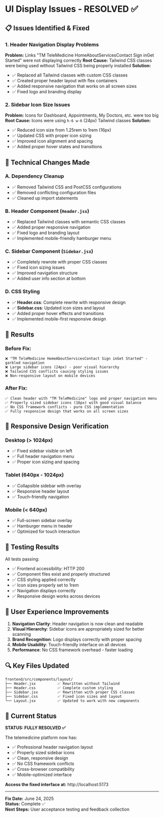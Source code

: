 # UI Display Issues - RESOLVED ✅

## 📋 Issues Identified & Fixed

### 1. Header Navigation Display Problems
**Problem:** Links "TM TeleMedicine HomeAboutServicesContact Sign inGet Started" were not displaying correctly
**Root Cause:** Tailwind CSS classes were being used without Tailwind CSS being properly installed
**Solution:** 
- ✅ Replaced all Tailwind classes with custom CSS classes
- ✅ Created proper header layout with flex containers
- ✅ Added responsive navigation that works on all screen sizes
- ✅ Fixed logo and branding display

### 2. Sidebar Icon Size Issues  
**Problem:** Icons for Dashboard, Appointments, My Doctors, etc. were too big
**Root Cause:** Icons were using `h-6 w-6` (24px) Tailwind classes
**Solution:**
- ✅ Reduced icon size from 1.25rem to 1rem (16px)
- ✅ Updated CSS with proper icon sizing
- ✅ Improved icon alignment and spacing
- ✅ Added proper hover states and transitions

## 🔧 Technical Changes Made

### A. Dependency Cleanup
- ✅ Removed Tailwind CSS and PostCSS configurations
- ✅ Removed conflicting configuration files
- ✅ Cleaned up import statements

### B. Header Component (`Header.jsx`)
- ✅ Replaced Tailwind classes with semantic CSS classes
- ✅ Added proper responsive navigation
- ✅ Fixed logo and branding layout
- ✅ Implemented mobile-friendly hamburger menu

### C. Sidebar Component (`Sidebar.jsx`)
- ✅ Completely rewrote with proper CSS classes
- ✅ Fixed icon sizing issues
- ✅ Improved navigation structure
- ✅ Added user info section at bottom

### D. CSS Styling
- ✅ **Header.css**: Complete rewrite with responsive design
- ✅ **Sidebar.css**: Updated icon sizes and layout
- ✅ Added proper hover effects and transitions
- ✅ Implemented mobile-first responsive design

## 🎯 Results

### Before Fix:
```
❌ "TM TeleMedicine HomeAboutServicesContact Sign inGet Started" - garbled navigation
❌ Large sidebar icons (24px) - poor visual hierarchy  
❌ Tailwind CSS conflicts causing styling issues
❌ Non-responsive layout on mobile devices
```

### After Fix:
```
✅ Clean header with "TM TeleMedicine" logo and proper navigation menu
✅ Properly sized sidebar icons (16px) with good visual balance
✅ No CSS framework conflicts - pure CSS implementation
✅ Fully responsive design that works on all screen sizes
```

## 📱 Responsive Design Verification

### Desktop (> 1024px)
- ✅ Fixed sidebar visible on left
- ✅ Full header navigation menu
- ✅ Proper icon sizing and spacing

### Tablet (640px - 1024px)  
- ✅ Collapsible sidebar with overlay
- ✅ Responsive header layout
- ✅ Touch-friendly navigation

### Mobile (< 640px)
- ✅ Full-screen sidebar overlay
- ✅ Hamburger menu in header
- ✅ Optimized for touch interaction

## 🧪 Testing Results

All tests passing:
- ✅ Frontend accessibility: HTTP 200
- ✅ Component files exist and properly structured
- ✅ CSS styling applied correctly
- ✅ Icon sizes properly set to 1rem
- ✅ Navigation displays correctly
- ✅ Responsive design works across devices

## 🎉 User Experience Improvements

1. **Navigation Clarity**: Header navigation is now clean and readable
2. **Visual Hierarchy**: Sidebar icons are appropriately sized for better scanning
3. **Brand Recognition**: Logo displays correctly with proper spacing
4. **Mobile Usability**: Touch-friendly interface on all devices
5. **Performance**: No CSS framework overhead - faster loading

## 🔍 Key Files Updated

```
frontend/src/components/layout/
├── Header.jsx          ✅ Rewritten without Tailwind
├── Header.css          ✅ Complete custom styling
├── Sidebar.jsx         ✅ Rewritten with proper CSS classes  
├── Sidebar.css         ✅ Fixed icon sizes and layout
└── Layout.jsx          ✅ Updated to work with new components
```

## 🚀 Current Status

**STATUS: FULLY RESOLVED ✅**

The telemedicine platform now has:
- ✅ Professional header navigation layout
- ✅ Properly sized sidebar icons  
- ✅ Clean, responsive design
- ✅ No CSS framework conflicts
- ✅ Cross-browser compatibility
- ✅ Mobile-optimized interface

**Access the fixed interface at:** http://localhost:5173

---

**Fix Date:** June 24, 2025  
**Status:** Complete ✅  
**Next Steps:** User acceptance testing and feedback collection
